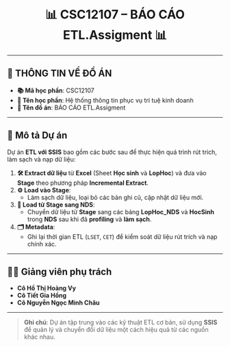 <h1 align="center">📊 CSC12107 – BÁO CÁO ETL.Assigment 📊</h1>

---

## 📘 THÔNG TIN VỀ ĐỒ ÁN

- **📚 Mã học phần**: CSC12107
- **📖 Tên học phần**: Hệ thống thông tin phục vụ trí tuệ kinh doanh
- **📑 Tên đồ án**: BÁO CÁO ETL.Assigment
---

## 📝 Mô tả Dự án

Dự án **ETL với SSIS** bao gồm các bước sau để thực hiện quá trình rút trích, làm sạch và nạp dữ liệu:

1. **🛠️ Extract dữ liệu** từ **Excel** (Sheet **Học sinh** và **LopHoc**) và đưa vào **Stage** theo phương pháp **Incremental Extract**.
2. **⚙️ Load vào Stage**:
   - Làm sạch dữ liệu, loại bỏ các bản ghi cũ, cập nhật dữ liệu mới.
3. **🚀 Load từ Stage sang NDS**:
   - Chuyển dữ liệu từ **Stage** sang các bảng **LopHoc_NDS** và **HocSinh** trong **NDS** sau khi đã **profiling** và **làm sạch**.
4. **🗂️ Metadata**:
   - Ghi lại thời gian ETL (`LSET`, `CET`) để kiểm soát dữ liệu rút trích và nạp chính xác.

---

## 👩‍🏫 Giảng viên phụ trách

- **Cô Hồ Thị Hoàng Vy**
- **Cô Tiết Gia Hồng**
- **Cô Nguyễn Ngọc Minh Châu**

---

> **Ghi chú**: Dự án tập trung vào các kỹ thuật ETL cơ bản, sử dụng **SSIS** để quản lý và chuyển đổi dữ liệu một cách hiệu quả từ các nguồn khác nhau.

